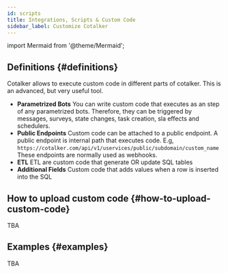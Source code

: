 ```yaml
---
id: scripts
title: Integrations, Scripts & Custom Code
sidebar_label: Customize Cotalker
---
```

import Mermaid from '@theme/Mermaid';

## Definitions {#definitions}

Cotalker allows to execute custom code in different parts of cotalker.
This is an advanced, but very useful tool.

* __Parametrized Bots__ You can write custom code that executes as an step of any parametrized bots. Therefore, they can be triggered by messages, surveys, state changes, task creation, sla effects and schedulers.
* __Public Endpoints__ Custom code can be attached to a public endpoint. A public endpoint is internal path that executes code. E.g, `https://cotalker.com/api/v1/uservices/public/subdomain/custom_name` These endpoints are normally used as webhooks.
* __ETL__ ETL are custom code that generate OR update SQL tables
* __Additional Fields__ Custom code that adds values when a row is inserted into the SQL

## How to upload custom code {#how-to-upload-custom-code}

TBA

## Examples {#examples}

TBA
